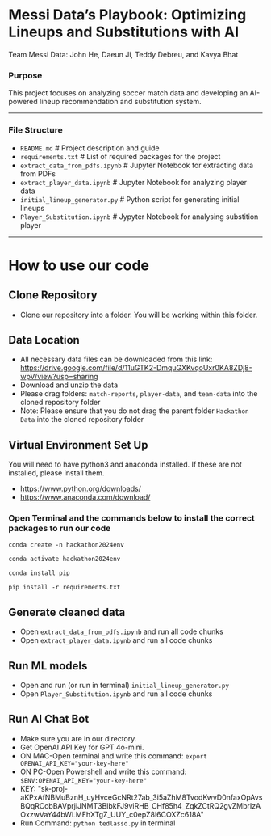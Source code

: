 # Messi Data’s Playbook: Optimizing Lineups and Substitutions with AI

Team Messi Data: John He, Daeun Ji, Teddy Debreu, and Kavya Bhat

### Purpose
This project focuses on analyzing soccer match data and developing an AI-powered lineup recommendation and substitution system.

---

### File Structure
- `README.md`                      # Project description and guide
- `requirements.txt`               # List of required packages for the project
- `extract_data_from_pdfs.ipynb`   # Jupyter Notebook for extracting data from PDFs
- `extract_player_data.ipynb`      # Jupyter Notebook for analyzing player data
- `initial_lineup_generator.py`    # Python script for generating initial lineups
- `Player_Substitution.ipynb`      # Jypyter Notebook for analysing substition player 

---

# How to use our code
## Clone Repository
- Clone our repository into a folder. You will be working within this folder.

## Data Location
- All necessary data files can be downloaded from this link: https://drive.google.com/file/d/11uGTK2-DmquGXKvqoUxr0KA8ZDj8-wpV/view?usp=sharing
- Download and unzip the data
- Please drag folders: `match-reports`, `player-data`, and `team-data` into the cloned repository folder
- Note: Please ensure that you do not drag the parent folder `Hackathon Data` into the cloned repository folder

## Virtual Environment Set Up
You will need to have python3 and anaconda installed. If these are not installed, please install them.
- https://www.python.org/downloads/
- https://www.anaconda.com/download/

### Open Terminal and the commands below to install the correct packages to run our code
`conda create -n hackathon2024env`

`conda activate hackathon2024env`

`conda install pip`

`pip install -r requirements.txt`

## Generate cleaned data
- Open `extract_data_from_pdfs.ipynb` and run all code chunks
- Open `extract_player_data.ipynb` and run all code chunks

## Run ML models
- Open and run (or run in terminal) `initial_lineup_generator.py`
- Open `Player_Substitution.ipynb` and run all code chunks

## Run AI Chat Bot
- Make sure you are in our directory.
- Get OpenAI API Key for GPT 4o-mini.
- ON MAC-Open terminal and write this command: `export OPENAI_API_KEY="your-key-here"`
- ON PC-Open Powershell and write this command: `$ENV:OPENAI_API_KEY="your-key-here"`
- KEY: "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"
- Run Command: `python tedlasso.py` in terminal


